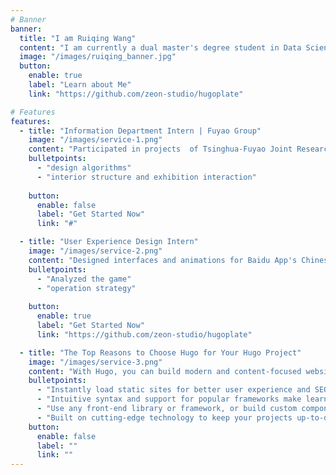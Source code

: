 ```yaml
---
# Banner
banner:
  title: "I am Ruiqing Wang"
  content: "I am currently a dual master's degree student in Data Science and Information Technology at Global Innovation Exchange. My research interests includes HCI and design."
  image: "/images/ruiqing_banner.jpg"
  button:
    enable: true
    label: "Learn about Me"
    link: "https://github.com/zeon-studio/hugoplate"

# Features
features:
  - title: "Information Department Intern | Fuyao Group"
    image: "/images/service-1.png"
    content: "Participated in projects  of Tsinghua-Fuyao Joint Research Center on printing flower arrangement and auto glass inspection"
    bulletpoints:
      - "design algorithms"
      - "interior structure and exhibition interaction"
    
    button:
      enable: false
      label: "Get Started Now"
      link: "#"

  - title: "User Experience Design Intern"
    image: "/images/service-2.png"
    content: "Designed interfaces and animations for Baidu App's Chinese New Year Game"
    bulletpoints:
      - "Analyzed the game"
      - "operation strategy"
      
    button:
      enable: true
      label: "Get Started Now"
      link: "https://github.com/zeon-studio/hugoplate"

  - title: "The Top Reasons to Choose Hugo for Your Hugo Project"
    image: "/images/service-3.png"
    content: "With Hugo, you can build modern and content-focused websites without sacrificing performance or ease of use."
    bulletpoints:
      - "Instantly load static sites for better user experience and SEO."
      - "Intuitive syntax and support for popular frameworks make learning and using Hugo a breeze."
      - "Use any front-end library or framework, or build custom components, for any project size."
      - "Built on cutting-edge technology to keep your projects up-to-date with the latest web standards."
    button:
      enable: false
      label: ""
      link: ""
---
```

